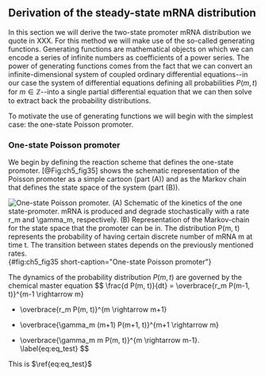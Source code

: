 ## Derivation of the steady-state mRNA distribution

In this section we will derive the two-state promoter mRNA distribution we quote
in XXX. For this method we will make use of the so-called generating functions.
Generating functions are mathematical objects on which we can encode a series of
infinite numbers as coefficients of a power series. The power of generating
functions comes from the fact that we can convert an infinite-dimensional system
of coupled ordinary differential equations--in our case the system of
differential equations defining all probabilities $P(m, t)$ for $m \in
\mathbb{Z}$--into a single partial differential equation that we can then solve
to extract back the probability distributions.

To motivate the use of generating functions we will begin with the simplest
case: the one-state Poisson promoter.

### One-state Poisson promoter

We begin by defining the reaction scheme that defines the one-state promoter.
[@Fig:ch5_fig35] shows the schematic representation of the Poisson promoter as a
simple cartoon (part (A)) and as the Markov chain that defines the state space
of the system (part (B)).

![**One-state Poisson promoter.** (A) Schematic of the kinetics of the one
state-promoter. mRNA is produced and degrade stochastically with a rate $r_m$
and $\gamma_m$, respectively. (B) Representation of the Markov-chain for the
state space that the promoter can be in. The distribution $P(m, t)$ represents
the probability of having certain discrete number of mRNA $m$ at time $t$. The
transition between states depends on the previously mentioned
rates.](ch5_fig35){#fig:ch5_fig35 short-caption="One-state Poisson promoter"}

The dynamics of the probability distribution $P(m, t)$ are governed by the
chemical master equation
$$
\frac{d P(m, t)}{dt} = 
\overbrace{r_m P(m-1, t)}^{m-1 \rightarrow m}
- \overbrace{r_m P(m, t)}^{m \rightarrow m+1}
+ \overbrace{\gamma_m (m+1) P(m+1, t)}^{m+1 \rightarrow m}
- \overbrace{\gamma_m m P(m, t)}^{m \rightarrow m-1}.
\label{eq:eq_test}
$$

This is $\ref{eq:eq_test}$
